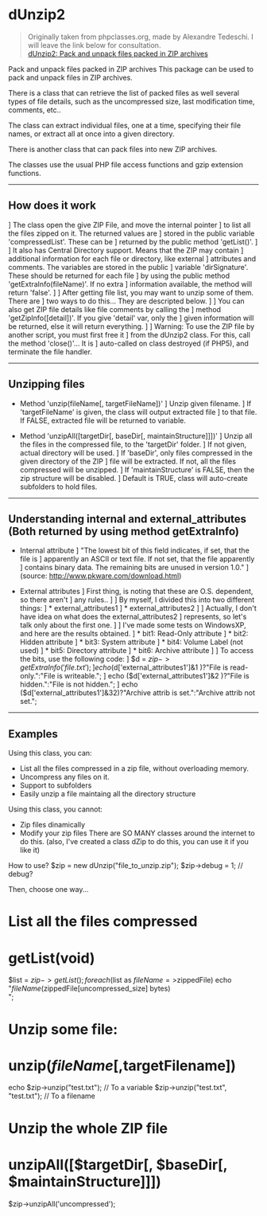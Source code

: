 # dUnzip2

> Originally taken from phpclasses.org, made by Alexandre Tedeschi. I will leave the link below for consultation.<br>[dUnzip2: Pack and unpack files packed in ZIP archives](https://www.phpclasses.org/package/2495-PHP-Pack-and-unpack-files-packed-in-ZIP-archives.html)

Pack and unpack files packed in ZIP archives
This package can be used to pack and unpack files in ZIP archives.

There is a class that can retrieve the list of packed files as well several types of file details, such as the uncompressed size, last modification time, comments, etc..

The class can extract individual files, one at a time, specifying their file names, or extract all at once into a given directory.

There is another class that can pack files into new ZIP archives.

The classes use the usual PHP file access functions and gzip extension functions.

--------------------
  How does it work
--------------------
] The class open the give ZIP File, and move the internal pointer
] to list all the files zipped on it. The returned values are
] stored in the public variable 'compressedList'. These can be
] returned by the public method 'getList()'.
] 
] It also has Central Directory support. Means that the ZIP may contain
] additional information for each file or directory, like external
] attributes and comments. The variables are stored in the public
] variable 'dirSignature'. These should be returned for each file
] by using the public method 'getExtraInfo(fileName)'. If no extra
] information available, the method will return 'false'.
]
] After getting file list, you may want to unzip some of them. There are
] two ways to do this... They are descripted below.
]
] You can also get ZIP file details like file comments by calling the
] method 'getZipInfo([detail])'. If you give 'detail' var, only the
] given information will be returned, else it will return everything.
] 
] Warning: To use the ZIP file by another script, you must first free it
] from the dUnzip2 class. For this, call the method 'close()'... It is
] auto-called on class destroyed (if PHP5), and terminate the file handler.

-------------------
  Unzipping files
-------------------
- Method 'unzip(fileName[, targetFileName])'
] Unzip given filename.
] If 'targetFileName' is given, the class will output extracted file
] to that file. If FALSE, extracted file will be returned to variable.

- Method 'unzipAll([targetDir[, baseDir[, maintainStructure]]])'
] Unzip all the files in the compressed file, to the 'targetDir' folder.
] If not given, actual directory will be used.
] If 'baseDir', only files compressed in the given directory of the ZIP
] file will be extracted. If not, all the files compressed will be unzipped.
] If 'maintainStructure' is FALSE, then the zip structure will be disabled.
] Default is TRUE, class will auto-create subfolders to hold files.

--------------------------------------------------
  Understanding internal and external_attributes
   (Both returned by using method getExtraInfo)
--------------------------------------------------
- Internal attribute
] "The lowest bit of this field indicates, if set, that the file is
] apparently an ASCII or text file.  If not set, that the file apparently
] contains binary data. The remaining bits are unused in version 1.0."
] (source: http://www.pkware.com/download.html)

- External attributes
] First thing, is noting that these are O.S. dependent, so there aren't
] any rules..
]
] By myself, I divided this into two different things:
] * external_attributes1
] * external_attributes2
]
] Actually, I don't have idea on what does the external_attributes2
] represents, so let's talk only about the first one.
]
] I've made some tests on WindowsXP, and here are the results obtained.
] * bit1: Read-Only attribute
] * bit2: Hidden attribute
] * bit3: System attribute
] * bit4: Volume Label (not used)
] * bit5: Directory attribute
] * bit6: Archive attribute
]
] To access the bits, use the following code:
] $d = $zip->getExtraInfo('file.txt');
] echo ($d['external_attributes1']&1 )?"File is read-only.":"File is writeable.";
] echo ($d['external_attributes1']&2 )?"File is hidden.":"File is not hidden.";
] echo ($d['external_attributes1']&32)?"Archive attrib is set.":"Archive attrib not set.";

------------
  Examples
------------
Using this class, you can:
- List all the files compressed in a zip file, without overloading memory.
- Uncompress any files on it.
- Support to subfolders
- Easily unzip a file maintaing all the directory structure

Using this class, you cannot:
- Zip files dinamically
- Modify your zip files
There are SO MANY classes around the internet to do this.
  (also, I've created a class dZip to do this, you can
   use it if you like it)

How to use?
$zip = new dUnzip("file_to_unzip.zip");
$zip->debug = 1; // debug?

Then, choose one way...
# List all the files compressed
# getList(void)
$list = $zip->getList();
foreach($list as $fileName=>$zippedFile)
  echo "$fileName ($zippedFile[uncompressed_size] bytes)<br>";

# Unzip some file:
# unzip($fileName [,$targetFilename])
echo $zip->unzip("test.txt"); // To a variable
$zip->unzip("test.txt", "test.txt"); // To a filename

# Unzip the whole ZIP file
# unzipAll([$targetDir[, $baseDir[, $maintainStructure]]])
$zip->unzipAll('uncompressed');

